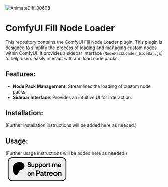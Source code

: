 ![AnimateDiff_00608](AnimateDiff_00608.gif)
# ComfyUI Fill Node Loader

This repository contains the ComfyUI Fill Node Loader plugin. This plugin is designed to simplify the process of loading and managing custom nodes within ComfyUI. It provides a sidebar interface (`NodePackLoader_SideBar.js`) to help users easily interact with and load node packs.

## Features:
- **Node Pack Management**: Streamlines the loading of custom node packs.
- **Sidebar Interface**: Provides an intuitive UI for interaction.

## Installation:
(Further installation instructions will be added here as needed.)

## Usage:
(Further usage instructions will be added here as needed.)
[<img src="assets/Patreon.png" alt="Patreon" width="200"/>](https://www.patreon.com/c/Machinedelusions)